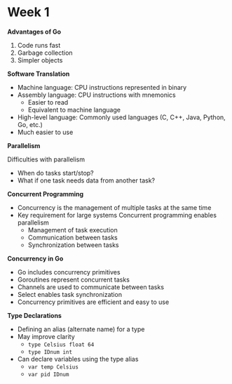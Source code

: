 # Week 1

**Advantages of Go**

1. Code runs fast
2. Garbage collection
3. Simpler objects

**Software Translation**

- Machine language: CPU instructions represented in binary
- Assembly language: CPU instructions with mnemonics
    - Easier to read
    - Equivalent to machine language
- High-level language: Commonly used languages (C, C++, Java, Python, Go, etc.)
- Much easier to use

**Parallelism**

Difficulties with parallelism

- When do tasks start/stop?
- What if one task needs data from another task?

**Concurrent Programming**

- Concurrency is the management of multiple tasks at the same time
- Key requirement for large systems Concurrent programming enables parallelism
    - Management of task execution
    - Communication between tasks
    - Synchronization between tasks

**Concurrency in Go**

- Go includes concurrency primitives
- Goroutines represent concurrent tasks
- Channels are used to communicate between tasks
- Select enables task synchronization
- Concurrency primitives are efficient and easy to use

**Type Declarations**

- Defining an alias (alternate name) for a type
- May improve clarity
    - `type Celsius float 64`
    - `type IDnum int`
- Can declare variables using the type alias
    - `var temp Celsius`
    - `var pid IDnum`